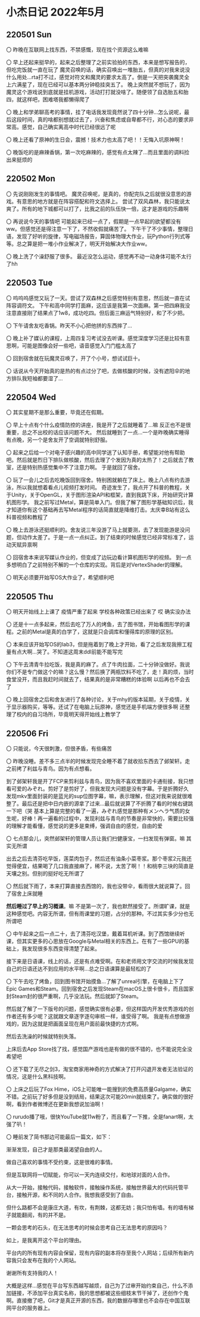 # 小杰日记 2022年5月

## 220501 Sun

〇 昨晚在互联网上找东西，不禁感慨，现在找个资源这么难嘛

〇 早上还起来挺早的，起来之后整理了之前实验拍的东西，本来是想写报告的，但吃完饭就一直在玩了
魔灵召唤的话，确实召唤出一堆胎五，但真的对我来说没什么用处...rta打不过，感觉对符文和魔灵的要求太高了。倒是一天把突袭魔灵全上六满星了，现在已经可以基本两分钟稳挂突五了。
晚上突然就不想玩了，因为魔灵这个游戏说到底就是挂机游戏，活动打打就没啥了。随便领了自选胎五和胎四，就这样吧，困难塔我都懒得爬了

〇 晚上和学弟聊高考的事情，挂了电话我发现竟然说了四十分钟...怎么说呢，最后这段时间，真的啥都别想就过去了，兴奋和焦虑或自卑都不行，对心态的要求非常高。感觉，自己确实离高中时代已经很远了呢

〇 晚上还看了原神的生日会，震撼！技术力也太高了吧！！无悔入坑原神啊！

〇 晚饭吃的是麻辣香锅，第一次吃麻辣的，感觉有点太辣了...而且里面的调料捡出来挺烦的

## 220502 Mon

〇 先说刚刚发生的事情吧。
魔灵召唤呢，是真的，你配完队之后就很没意思的游戏。有意思的地方就是在阵容搭配和符文选择上。
尝试了双风森林，我只能说太爽了。所有的地下城都可以打了，比我之前的队伍快一倍，这才是游戏的乐趣啊

〇 再说说今天的事情吧
可能起来已经一点了，假期是一点早起的欲望都没有ww。但感觉还是得注意一下了，不然收假就痛苦了。
下午干了不少事情，整理日语，发现了好听的旋律，写电磁场报告，算固体物理大作业，玩Python行列式等等。总之算是把一堆小作业解决了，明天开始解决大作业ww。

〇 晚上洗了个澡舒服了很多。
最近没怎么运动，感觉再不动一动身体可能不太行了hh

## 220503 Tue

〇 呜呜呜感觉又玩了一天。尝试了双森林之后感觉特别有意思，然后就一直在试阵容调符文。
下午和高中同学打面麻，这应该是我第一次面麻。第一把四麻我没注意直接刚了结果点了1w8，成功吃四。但后面三麻运气特别好，和了不少把。

〇 下午请舍友吃香锅。昨天不小心把他拼的东西摔了...

〇 晚上补了媒认的课程，上周四复习考试没去听课。感觉深度学习还是比较有意思啊，可能是图像会好一些吧，语音感觉入门门槛太高了

〇 回到宿舍就在玩魔灵召唤了，开了个小号，想试试巨十。

〇 话说从今天开始真的是热的有点过分了吧，去做核酸的时候，没有遮阳伞的地方排队我短袖都要湿了...

## 220504 Wed

〇 其实星期不是那么重要，毕竟还在假期。

〇 早上十点有个什么疫情防控的讲座，我是开了之后就睡着了...嘛 反正也不是很重要，总之不出校的话应该问题不大。
然后就睡到了一点...一个是昨晚确实睡得有点晚，另一个是舍友开了空调就特别舒服。

〇 起来之后给一个对电子感兴趣的高中同学送了认知手册，希望能对他有帮助吧。然后就是烈日下排队做核酸，然后去理了个发因为真的太热了！之后就去了教室，还是特别热感觉集中不了注意力啊。
于是就回了宿舍。

〇 玩了一会儿之后去吃晚饭回到宿舍。特别困就躺在了床上。晚上八点有约去游泳，所以我就想着看点儿视频打发时间。
奇迹发生了，我点开了科普的教程，关于Unity，关于OpenGL，关于图形渲染API和框架，直到我跳下床，开始研究计算机图形学。
我之前写过Metal，算是简单入门。但我了解了图形学基础知识后，我才知道你有这个基础再去写Metal程序的话简直就是降维打击。太庆幸B站有这么科普视频和教程了

〇 晚上去游泳还挺顺利的。舍友说三年没游了马上就要测，去了发现能游是没问题，但动作太差了。于是一点一点纠正。到了结束的时候感觉已经非常标准了，运动天赋异禀啊

〇 回宿舍本来说写媒认作业的，但变成了边玩边看计算机图形学的视频。
到一点多想明白了之前特别不解的一个仓库的实现。背后是对VertexShader的理解。

〇 明天必须要开始写OS大作业了，希望顺利吧

## 220505 Thu

〇 明天开始线上上课了 疫情严重了起来 学校各种政策已经出来了 哎 确实没办法

〇 还是十一点多起来，然后去吃了万人的烤鱼，去了图书馆，开始看图形学的课程。之前的Metal是真的白学了，这就是只会调库和懂得库的原理的区别。

〇 本来应该开始写OS的lab3，但是拖着到了晚上才开始，看了之后发现我擦工程量有点大啊...哭了。不知道这周末ddl前能不能写完

〇 下午去清青牛拉吃饭，我是真的麻了。点了牛肉拉面，二十分钟没做好。我说你们不是专门做这个的嘛？这么慢？然后换了两瓶饮料不吃了，走！真的烦，当时食堂没开，而且我赶时间就去了，结果真的是非常糟糕的体验啊
以后再也不会去了

〇 晚上回宿舍之后和舍友进行了各种讨论，关于mhy的版本延期，关于疫情，关于显示器购买，等等。还试了在电脑上玩原神，感觉还是手机端方便很多啊
还整理了校内的自习场所，毕竟明天得开始线上教学了

## 220506 Fri

〇 只能说，今天很刺激，但很矛盾，有些痛苦

〇 昨晚没睡。差不多三点半的时候发现完全睡不着了就收拾东西去了邺架轩。走之前拷了利兹与青鸟。因为有点想看。

到了邺架轩我是开了FCP来剪利兹与青鸟，因为我不喜欢里面的卡通衔接，我只想看可爱的みぞれ。剪好了是剪好了，但我发现大问题是没有字幕。于是折腾好久发现mkv里面封装的是蓝光的sup位图字幕，嘛，表示理解，但这对我来说就很难整了。最后还是把中日内嵌的源拿了过来...最后就说算了不折腾了看的时候右键跳一下吧（哭
基本上算是完整的看了一遍，みぞれ感觉是那种有メンヘラ气质的女生呢，好棒！再一遍看的过程中，发现利兹与青鸟的节奏是非常快的，需要比较强的理解才能看懂，感觉说的更多是束缚，强调自由的感觉，自由的爱

〇 七点那会儿，突然邺架轩的管理人员让我们扫健康宝，一扫发现有弹窗。嘛 其实无所谓

出去之后去清芬吃早饭，莲菜肉包子，然后还有油条小菜枣浆。那个枣浆2元我还觉得便宜，结果喝了几口我直接麻了，稀不说，太苦了啊！！和桃李三块的简直是天壤之别。但别的挺好吃无所谓了

〇 然后就下雨了，本来打算直接去西馆的，我也没带伞，看雨很大就说算了。回了宿舍上床就睡

**然后睡过了早上的习概课**。嘛 不是第一次了，我也默然接受了。所谓旷课，就是这种感觉吧。内容无所谓，但有雨课堂的习题，占分的那种。不过其实多少分也无所谓吧

〇 中午起来之后一点二十，去了清芬吃汉堡，戴着耳机听课。到了西馆继续听课，但其实更多的心思放在Google与Metal相关的东西上。在有了一些GPU的基础上，我发现很多东西变得清楚了起来。

接下来是日语课，线上的话，还是有点难受啊。在和老师用文字交流的时候我发现自己的日语还达不到应用的水平啊...总之日语课算是最轻松的了

〇 下午去吃了烤鱼，回到图书馆开始摸鱼...了解了unreal引擎，在电脑上下了Epic Games和Steam。回到宿舍之后发现Steam在macOS上很卡很卡，而且国家封Steam封的很严重啊，几乎没法玩。然后就卸了Steam。

然后就了解了一下版号的问题，感觉确实很有必要，但这样国内开发优秀游戏的创作者还有多少呢？这就跟文章逐字逐句审核一样，谁受得了啊。
我是有点想做游戏的，因为这就是把画面呈现在用户面前最快捷的方式啊。

然后去洗澡的时候就特别失落。

上床后去App Store找了找，感觉国产游戏也是有做的很不错的，也不能说完全没希望吧

〇 还下载了无尽之剑3，淘宝商家用神奇的方式解决了打开闪退开发者无法验证的情况，这是什么黑科技啊。

〇 上床之后玩了Fox Hime，iOS上可能唯一能搜到的免费高质量Galgame，确实不错。之前玩了好多但是没到结局，结果这次可能20min就结束了。确实做的很好啊，看到作者微博还在更新我想说加油啊！

〇 rurudo播了哦，很快YouTube就11w粉了，而且看了一下推，全是fanart啊，太强了叭！

〇 睡前发了简书那边可能最后一篇文，如下：

渐渐发现，自己才是那类最渴望自由的人。

做自己喜欢的事情不受约束，这是很难的事情。

但是互联网将一切赋能，你可以一天内连续交付，和地球对面的人合作。

从大一开始，接触代码，接触软件，接触操作系统，接触世界最大的代码托管平台，接触开源，和不同的人合作。我想我感受到了自由。

但什么路都不会是康庄大道，有坎，有荆棘，这都无妨；我只怕有墙。有的墙有梯子就能翻阅，有的并不是。

一颗会思考的石头，在无法思考的时候会思考自己无法思考的原因吗？

如上，是我离开这个平台的理由。

平台内的所有现有内容会保留，现有内容的副本将存至我个人网站；后续所有新内容我只会发布在我的个人网站。

谢谢所有支持我的人！

大概是这样...感觉在平台写东西越写越烦，自己为了过审开始约束自己，什么不添加链接，不添加平台真实名称，我的思想都被这些细枝末节干掉了，还创作个鬼啊。直接撤了吧，Git才是真正开源的东西，我的数据存哪里也不会存在中国互联网平台的服务器上。
